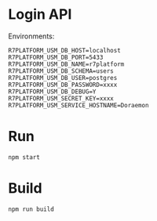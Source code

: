 # Login API

Environments: 

```
R7PLATFORM_USM_DB_HOST=localhost
R7PLATFORM_USM_DB_PORT=5433
R7PLATFORM_USM_DB_NAME=r7platform
R7PLATFORM_USM_DB_SCHEMA=users
R7PLATFORM_USM_DB_USER=postgres
R7PLATFORM_USM_DB_PASSWORD=xxxx
R7PLATFORM_USM_DB_DEBUG=Y
R7PLATFORM_USM_SECRET_KEY=xxxx
R7PLATFORM_USM_SERVICE_HOSTNAME=Doraemon
```

# Run

```
npm start
```

# Build

```
npm run build
```


